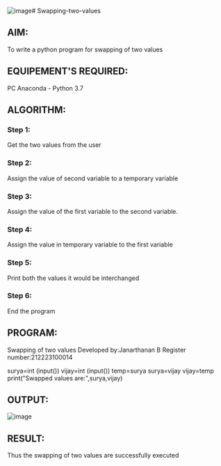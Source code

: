 ![image](https://github.com/jokerjana/Swapping-two-values/assets/147173630/854ed346-6be6-48de-8e55-a1887e10e706)# Swapping-two-values
## AIM:
To write a python program for swapping of two values
## EQUIPEMENT'S REQUIRED: 
PC
Anaconda - Python 3.7
## ALGORITHM: 
### Step 1:
Get the two values from the user
### Step 2: 
Assign the value of second variable to a temporary variable 
### Step 3: 
Assign the value of the first variable to the second variable.
### Step 4:  
Assign the value in temporary variable to the first variable
### Step 5: 
Print both the values it would be interchanged
### Step 6: 
End the program
## PROGRAM:
Swapping of two values
Developed by:Janarthanan B
Register number:212223100014

surya=int (input())
vijay=int (input())
temp=surya
surya=vijay
vijay=temp
print("Swapped values are:",surya,vijay)




## OUTPUT:
![image](https://github.com/jokerjana/Swapping-two-values/assets/147173630/594eeacd-f70a-4f4b-82d2-e010fe05bee8)

## RESULT:
Thus the swapping of two values are successfully executed



